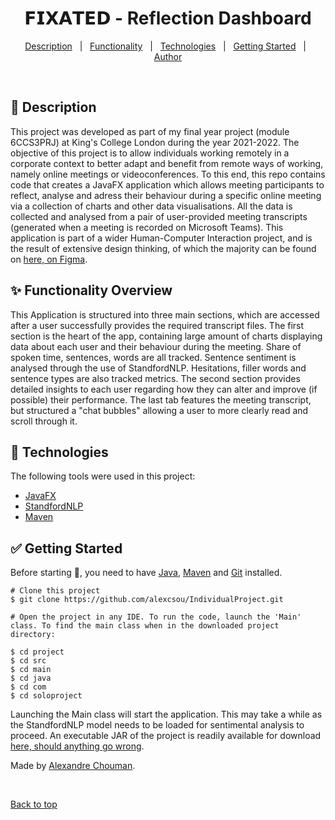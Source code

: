<h1 align="center">𝗙𝗜𝗫𝗔𝗧𝗘𝗗 - Reflection Dashboard</h1>


<p align="center">
  <a href="#dart-description">Description</a> &#xa0; | &#xa0; 
  <a href="#sparkles-functionality-overview">Functionality</a> &#xa0; | &#xa0;
  <a href="#rocket-technologies">Technologies</a> &#xa0; | &#xa0;
  <a href="#white_check_mark-getting-started">Getting Started</a> &#xa0; | &#xa0;
  <a href="https://github.com/alexcsou" target="_blank">Author</a>
</p>

<br>

## :dart: Description ##

This project was developed as part of my final year project (module 6CCS3PRJ) at King's College London during the year 2021-2022. The objective of this project is to allow individuals working remotely in a corporate context to better adapt and benefit from remote ways of working, namely online meetings or videoconferences. To this end, this repo contains code that creates a JavaFX application which allows meeting participants to reflect, analyse and adress their behaviour during a specific online meeting via a collection of charts and other data visualisations. All the data is collected and analysed from a pair of user-provided meeting transcripts (generated when a meeting is recorded on Microsoft Teams). This application is part of a wider Human-Computer Interaction project, and is the result of extensive design thinking, of which the majority can be found on <a href="https://miro.com/app/board/o9J_lhS0auk=/?invite_link_id=761840512232" target="_blank">here, on Figma</a>.

## :sparkles: Functionality Overview ##

This Application is structured into three main sections, which are accessed after a user successfully provides the required transcript files. The first section is the heart of the app, containing large amount of charts displaying data about each user and their behaviour during the meeting. Share of spoken time, sentences, words are all tracked. Sentence sentiment is analysed through the use of StandfordNLP. Hesitations, filler words and sentence types are also tracked metrics. The second section provides detailed insights to each user regarding how they can alter and improve (if possible) their performance. The last tab features the meeting transcript, but structured a "chat bubbles" allowing a user to more clearly read and scroll through it. 

## :rocket: Technologies ##

The following tools were used in this project:

- [JavaFX](https://openjfx.io/)
- [StandfordNLP](https://nlp.stanford.edu/software/)
- [Maven](https://maven.apache.org/)

## :white_check_mark: Getting Started ##

Before starting :checkered_flag:, you need to have [Java](https://www.oracle.com/java/technologies/downloads/), [Maven](https://maven.apache.org/) and [Git](https://git-scm.com) installed.

```console
# Clone this project
$ git clone https://github.com/alexcsou/IndividualProject.git

# Open the project in any IDE. To run the code, launch the 'Main' class. To find the main class when in the downloaded project directory:

$ cd project
$ cd src
$ cd main
$ cd java
$ cd com
$ cd soloproject
```
Launching the Main class will start the application. This may take a while as the StandfordNLP model needs to be loaded for sentimental analysis to proceed. An executable JAR of the project is readily available for download <a href="" target="https://1drv.ms/u/s!Ajxfgyd9ge-Sh7JrjB-wDjWtpHXqcQ">here, should anything go wrong</a>.


Made by <a href="https://github.com/alexcsou" target="_blank">Alexandre Chouman</a>.

&#xa0;

<a href="#top">Back to top</a>

